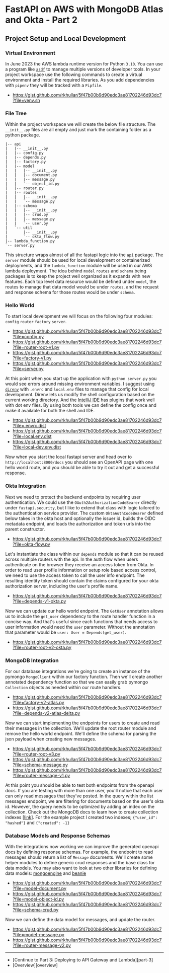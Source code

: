 # FastAPI on AWS with MongoDB Atlas and Okta - Part 2
## Project Setup and Local Development

### Virtual Environment
In June 2023 the AWS lambda runtime version for Python `3.10`. You can use a program like [`asdf`][asdf] to manage multiple
versions of developer tools. In your project workspace use the following commands to create a virtual environment and install
the required libraries. As you add dependencies with `pipenv` they will be tracked with a `Pipfile`.

- https://gist.github.com/rkhullar/5f47b00b9d90edc3ae81702246d93dc7?file=venv.sh

### File Tree
Within the project workspace we will create the below file structure. The `__init__.py` files are all empty and just
mark the containing folder as a python package.
```text
|-- api
|   |-- __init__.py
|   |-- config.py
|   |-- depends.py
|   |-- factory.py
|   |-- model
|   |   |-- __init__.py
|   |   |-- document.py
|   |   |-- message.py
|   |   `-- object_id.py
|   |-- router.py
|   |-- routes
|   |   |-- __init__.py
|   |   `-- message.py
|   |-- schema
|   |   |-- __init__.py
|   |   |-- crud.py
|   |   |-- message.py
|   |   `-- user.py
|   `-- util
|       |-- __init__.py
|       `-- okta_flow.py
|-- lambda_function.py
`-- server.py
```

This structure wraps almost of all the fastapi logic into the `api` package. The `server` module should be used for local
development or containerized deployments, and the `lambda_function` module will be used in our AWS lambda deployment. The
idea behind `model` `routes` and `schema` being packages is to keep the project well organized as it expands with new
features. Each top level data resource would be defined under `model`, the routes to manage that data model would be under
`routes`, and the request and response schema for those routes would be under `schema`.

### Hello World

To start local development we will focus on the following four modules: `config` `router` `factory` `server`.

- https://gist.github.com/rkhullar/5f47b00b9d90edc3ae81702246d93dc7?file=config.py
- https://gist.github.com/rkhullar/5f47b00b9d90edc3ae81702246d93dc7?file=router-root-v1.py
- https://gist.github.com/rkhullar/5f47b00b9d90edc3ae81702246d93dc7?file=factory-v1.py
- https://gist.github.com/rkhullar/5f47b00b9d90edc3ae81702246d93dc7?file=server.py

At this point when you start up the application with `python server.py` you would see errors around missing environment
variables. I suggest using [`direnv`][direnv] with `.envrc` and `local.env` files to manage that config for local development.
Direnv lets us modify the shell configuration based on the current working directory. And the [IntelliJ IDE][intellij] has
plugins that work well with dot env files. By using both tools we can define the config once and make it available for both
the shell and IDE.

- https://gist.github.com/rkhullar/5f47b00b9d90edc3ae81702246d93dc7?file=.envrc.dist
- https://gist.github.com/rkhullar/5f47b00b9d90edc3ae81702246d93dc7?file=local.env.dist
- https://gist.github.com/rkhullar/5f47b00b9d90edc3ae81702246d93dc7?file=local-dev.env.dist

Now when you start the local fastapi server and head over to `http://localhost:8000/docs` you should see an OpenAPI page
with one hello world route, and you should be able to try it out and get a successful response.

### Okta Integration
Next we need to protect the backend endpoints by requiring user authentication. We could use the `OAuth2AuthorizationCodeBearer`
directly under `fastapi.security`, but I like to extend that class with logic tailored to the authentication service provider.
The custom `OktaAuthCodeBearer` defined below takes in the okta host and optionally the issuer id, builds the OIDC
metadata endpoint, and loads the authorization and token urls into the parent constructor.

- https://gist.github.com/rkhullar/5f47b00b9d90edc3ae81702246d93dc7?file=okta-flow.py

Let's instantiate the class within our `depends` module so that it can be reused across multiple routers with the api.
In the auth flow when users authenticate on the browser they receive an access token from Okta. In order to read user
profile information or setup role based access control, we need to use the access token to call the user info endpoint.
The resulting identity token should contain the claims configured for your okta authorization server, including the user's
profile name.

- https://gist.github.com/rkhullar/5f47b00b9d90edc3ae81702246d93dc7?file=depends-v1-okta.py

Now we can update our hello world endpoint. The `GetUser` annotation allows us to include the `get_user` dependency to the
route handler function in a concise way. And that's useful since each functions that needs access to user information would
need the `user` parameter. Without the annotation that parameter would be `user: User = Depends(get_user)`.

- https://gist.github.com/rkhullar/5f47b00b9d90edc3ae81702246d93dc7?file=router-root-v2-okta.py

### MongoDB Integration
For our database integrations we're going to create an instance of the pymongo `MongoClient` within our factory function.
Then we'll create another annotated dependency function so that we can easily grab pymongo `Collection` objects as needed
within our route handlers.

- https://gist.github.com/rkhullar/5f47b00b9d90edc3ae81702246d93dc7?file=factory-v2-atlas.py
- https://gist.github.com/rkhullar/5f47b00b9d90edc3ae81702246d93dc7?file=depends-v2-atlas-delta.py

Now we can start implementing the endpoints for users to create and read their messages in the collection. We'll update the
root router module and remove the hello world endpoint. We'll define the schema for parsing the json payload when creating
new messages.

- https://gist.github.com/rkhullar/5f47b00b9d90edc3ae81702246d93dc7?file=router-root-v3.py
- https://gist.github.com/rkhullar/5f47b00b9d90edc3ae81702246d93dc7?file=schema-message.py
- https://gist.github.com/rkhullar/5f47b00b9d90edc3ae81702246d93dc7?file=router-message-v1.py

At this point you should be able to test both endpoints from the openapi docs. If you are testing with more than one user,
you'll notice that each user can only read messages that they've posted. In the query within the list messages endpoint,
we are filtering for documents based on the user's okta id. However, the query needs to be optimized by adding an index on
the collection. Check out the MongoDB docs to learn how to create collection indexes [[link][atlas-index-docs]]. For the
example project I created two indexes; `{"user_id": "hashed"}` and `{"created": -1}`

### Database Models and Response Schemas
With the integrations now working we can improve the generated openapi docs by defining response schemas. For example, the
endpoint to read messages should return a list of `Message` documents. We'll create some helper modules to define generic
crud responses and the base class for data models. You may also want to look at two other libraries for defining data models:
[mongoengine][mongoengine-pypi] and [beanie][beanie-pypi]

- https://gist.github.com/rkhullar/5f47b00b9d90edc3ae81702246d93dc7?file=model-document.py
- https://gist.github.com/rkhullar/5f47b00b9d90edc3ae81702246d93dc7?file=model-object-id.py
- https://gist.github.com/rkhullar/5f47b00b9d90edc3ae81702246d93dc7?file=schema-crud.py

Now we can define the data model for messages, and update the router.

- https://gist.github.com/rkhullar/5f47b00b9d90edc3ae81702246d93dc7?file=model-message.py
- https://gist.github.com/rkhullar/5f47b00b9d90edc3ae81702246d93dc7?file=router-message-v2.py

---
- [Continue to Part 3: Deploying to API Gateway and Lambda][part-3]
- [Overview][overview]

[asdf]: https://asdf-vm.com
[direnv]: https://direnv.net
[intellij]: https://www.jetbrains.com/idea
[atlas-index-docs]: https://www.mongodb.com/docs/atlas/atlas-ui/indexes
[mongoengine-pypi]: https://pypi.org/project/mongoengine
[beanie-pypi]: https://pypi.org/project/beanie
